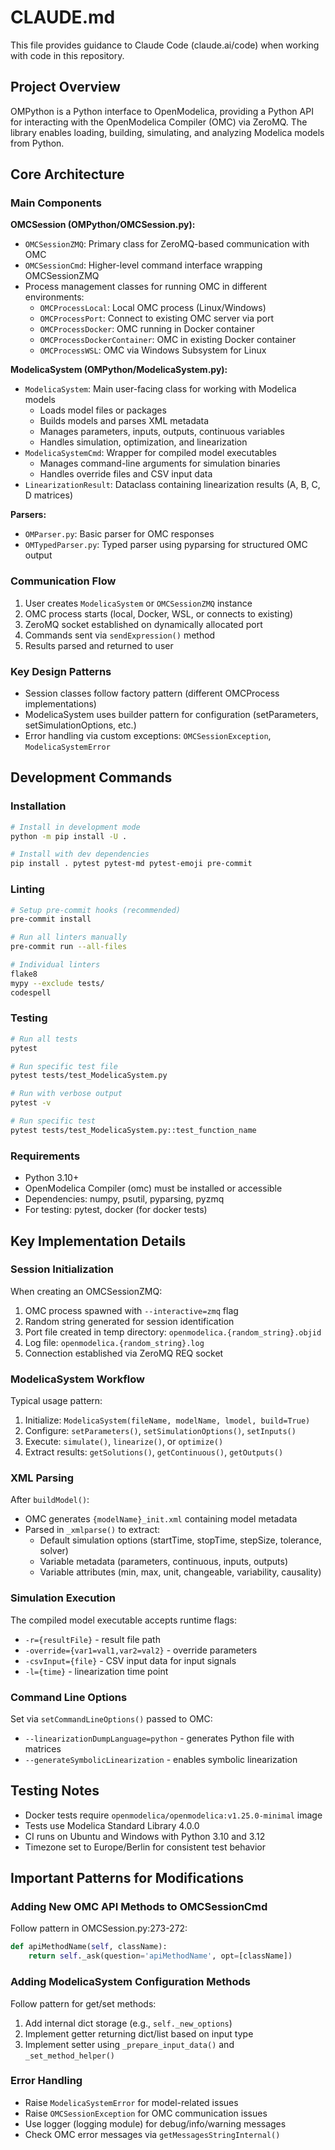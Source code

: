 # CLAUDE.md

This file provides guidance to Claude Code (claude.ai/code) when working with code in this repository.

## Project Overview

OMPython is a Python interface to OpenModelica, providing a Python API for interacting with the OpenModelica Compiler (OMC) via ZeroMQ. The library enables loading, building, simulating, and analyzing Modelica models from Python.

## Core Architecture

### Main Components

**OMCSession (OMPython/OMCSession.py):**
- `OMCSessionZMQ`: Primary class for ZeroMQ-based communication with OMC
- `OMCSessionCmd`: Higher-level command interface wrapping OMCSessionZMQ
- Process management classes for running OMC in different environments:
  - `OMCProcessLocal`: Local OMC process (Linux/Windows)
  - `OMCProcessPort`: Connect to existing OMC server via port
  - `OMCProcessDocker`: OMC running in Docker container
  - `OMCProcessDockerContainer`: OMC in existing Docker container
  - `OMCProcessWSL`: OMC via Windows Subsystem for Linux

**ModelicaSystem (OMPython/ModelicaSystem.py):**
- `ModelicaSystem`: Main user-facing class for working with Modelica models
  - Loads model files or packages
  - Builds models and parses XML metadata
  - Manages parameters, inputs, outputs, continuous variables
  - Handles simulation, optimization, and linearization
- `ModelicaSystemCmd`: Wrapper for compiled model executables
  - Manages command-line arguments for simulation binaries
  - Handles override files and CSV input data
- `LinearizationResult`: Dataclass containing linearization results (A, B, C, D matrices)

**Parsers:**
- `OMParser.py`: Basic parser for OMC responses
- `OMTypedParser.py`: Typed parser using pyparsing for structured OMC output

### Communication Flow

1. User creates `ModelicaSystem` or `OMCSessionZMQ` instance
2. OMC process starts (local, Docker, WSL, or connects to existing)
3. ZeroMQ socket established on dynamically allocated port
4. Commands sent via `sendExpression()` method
5. Results parsed and returned to user

### Key Design Patterns

- Session classes follow factory pattern (different OMCProcess implementations)
- ModelicaSystem uses builder pattern for configuration (setParameters, setSimulationOptions, etc.)
- Error handling via custom exceptions: `OMCSessionException`, `ModelicaSystemError`

## Development Commands

### Installation
```bash
# Install in development mode
python -m pip install -U .

# Install with dev dependencies
pip install . pytest pytest-md pytest-emoji pre-commit
```

### Linting
```bash
# Setup pre-commit hooks (recommended)
pre-commit install

# Run all linters manually
pre-commit run --all-files

# Individual linters
flake8
mypy --exclude tests/
codespell
```

### Testing
```bash
# Run all tests
pytest

# Run specific test file
pytest tests/test_ModelicaSystem.py

# Run with verbose output
pytest -v

# Run specific test
pytest tests/test_ModelicaSystem.py::test_function_name
```

### Requirements

- Python 3.10+
- OpenModelica Compiler (omc) must be installed or accessible
- Dependencies: numpy, psutil, pyparsing, pyzmq
- For testing: pytest, docker (for docker tests)

## Key Implementation Details

### Session Initialization

When creating an OMCSessionZMQ:
1. OMC process spawned with `--interactive=zmq` flag
2. Random string generated for session identification
3. Port file created in temp directory: `openmodelica.{random_string}.objid`
4. Log file: `openmodelica.{random_string}.log`
5. Connection established via ZeroMQ REQ socket

### ModelicaSystem Workflow

Typical usage pattern:
1. Initialize: `ModelicaSystem(fileName, modelName, lmodel, build=True)`
2. Configure: `setParameters()`, `setSimulationOptions()`, `setInputs()`
3. Execute: `simulate()`, `linearize()`, or `optimize()`
4. Extract results: `getSolutions()`, `getContinuous()`, `getOutputs()`

### XML Parsing

After `buildModel()`:
- OMC generates `{modelName}_init.xml` containing model metadata
- Parsed in `_xmlparse()` to extract:
  - Default simulation options (startTime, stopTime, stepSize, tolerance, solver)
  - Variable metadata (parameters, continuous, inputs, outputs)
  - Variable attributes (min, max, unit, changeable, variability, causality)

### Simulation Execution

The compiled model executable accepts runtime flags:
- `-r={resultFile}` - result file path
- `-override={var1=val1,var2=val2}` - override parameters
- `-csvInput={file}` - CSV input data for input signals
- `-l={time}` - linearization time point

### Command Line Options

Set via `setCommandLineOptions()` passed to OMC:
- `--linearizationDumpLanguage=python` - generates Python file with matrices
- `--generateSymbolicLinearization` - enables symbolic linearization

## Testing Notes

- Docker tests require `openmodelica/openmodelica:v1.25.0-minimal` image
- Tests use Modelica Standard Library 4.0.0
- CI runs on Ubuntu and Windows with Python 3.10 and 3.12
- Timezone set to Europe/Berlin for consistent test behavior

## Important Patterns for Modifications

### Adding New OMC API Methods to OMCSessionCmd

Follow pattern in OMCSession.py:273-272:
```python
def apiMethodName(self, className):
    return self._ask(question='apiMethodName', opt=[className])
```

### Adding ModelicaSystem Configuration Methods

Follow pattern for get/set methods:
1. Add internal dict storage (e.g., `self._new_options`)
2. Implement getter returning dict/list based on input type
3. Implement setter using `_prepare_input_data()` and `_set_method_helper()`

### Error Handling

- Raise `ModelicaSystemError` for model-related issues
- Raise `OMCSessionException` for OMC communication issues
- Use logger (logging module) for debug/info/warning messages
- Check OMC error messages via `getMessagesStringInternal()`

